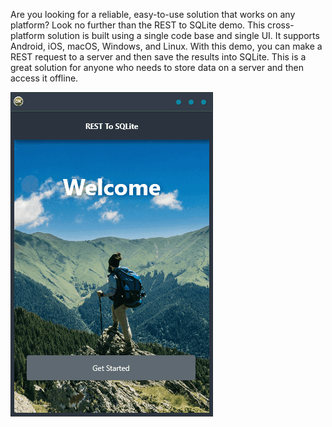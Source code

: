 Are you looking for a reliable, easy-to-use solution that works on any platform? Look no further than the REST to SQLite demo. This cross-platform solution is built using a single code base and single UI. It supports Android, iOS, macOS, Windows, and Linux. With this demo, you can make a REST request to a server and then save the results into SQLite. This is a great solution for anyone who needs to store data on a server and then access it offline.

![screenshot](screenshot.gif)
